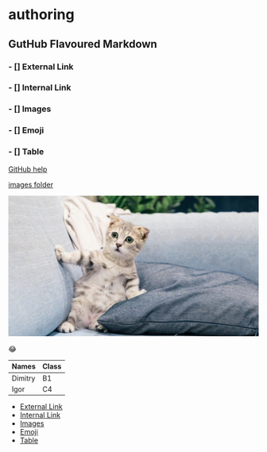 # authoring
## GutHub Flavoured Markdown

### - [] External Link
### - [] Internal Link
### - [] Images
### - [] Emoji
### - [] Table

[GitHub help](https://help.github.com/en)

[images folder](images)

![cat](https://github.com/MarinDabro/authoring/blob/main/images/4c672ce6-1703-48ed-af3d-a823b6e6753a_16x9_1200x676.jpeg?raw=true)

:joy:

| Names       | Class       |
| ----------- | ----------- |
| Dimitry     | B1          |
| Igor        | C4          |

- [External Link](#external-link)
- [Internal Link](#internal-link) 
- [Images](#images)
- [Emoji](#emoji)
- [Table](#table)
